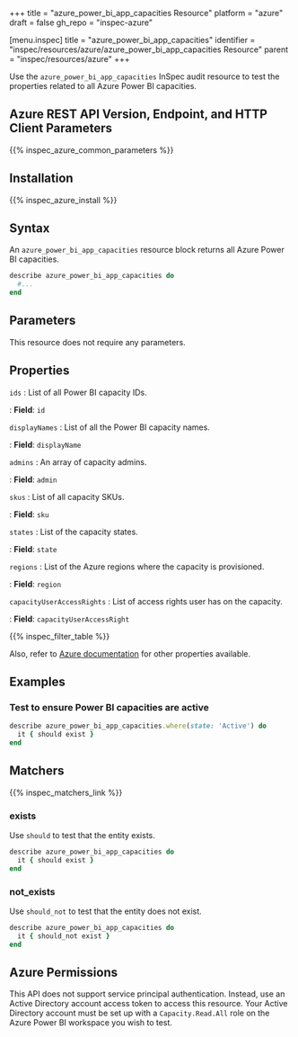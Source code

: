 +++
title = "azure_power_bi_app_capacities Resource"
platform = "azure"
draft = false
gh_repo = "inspec-azure"

[menu.inspec]
title = "azure_power_bi_app_capacities"
identifier = "inspec/resources/azure/azure_power_bi_app_capacities Resource"
parent = "inspec/resources/azure"
+++

Use the `azure_power_bi_app_capacities` InSpec audit resource to test the properties related to all Azure Power BI capacities.

## Azure REST API Version, Endpoint, and HTTP Client Parameters

{{% inspec_azure_common_parameters %}}

## Installation

{{% inspec_azure_install %}}

## Syntax

An `azure_power_bi_app_capacities` resource block returns all Azure Power BI capacities.

```ruby
describe azure_power_bi_app_capacities do
  #...
end
```

## Parameters

This resource does not require any parameters.

## Properties

`ids`
: List of all Power BI capacity IDs.

: **Field**: `id`

`displayNames`
: List of all the Power BI capacity names.

: **Field**: `displayName`

`admins`
: An array of capacity admins.

: **Field**: `admin`

`skus`
: List of all capacity SKUs.

: **Field**: `sku`

`states`
: List of the capacity states.

: **Field**: `state`

`regions`
: List of the Azure regions where the capacity is provisioned.

: **Field**: `region`

`capacityUserAccessRights`
: List of access rights user has on the capacity.

: **Field**: `capacityUserAccessRight`

{{% inspec_filter_table %}}

Also, refer to [Azure documentation](https://docs.microsoft.com/en-us/rest/api/power-bi/capacities/get-capacities) for other properties available.

## Examples

### Test to ensure Power BI capacities are active

```ruby
describe azure_power_bi_app_capacities.where(state: 'Active') do
  it { should exist }
end
```

## Matchers

{{% inspec_matchers_link %}}

### exists

Use `should` to test that the entity exists.

```ruby
describe azure_power_bi_app_capacities do
  it { should exist }
end
```

### not_exists

Use `should_not` to test that the entity does not exist.

```ruby
describe azure_power_bi_app_capacities do
  it { should_not exist }
end
```

## Azure Permissions

This API does not support service principal authentication. Instead, use an Active Directory account access token to access this resource.
Your Active Directory account must be set up with a `Capacity.Read.All` role on the Azure Power BI workspace you wish to test.
